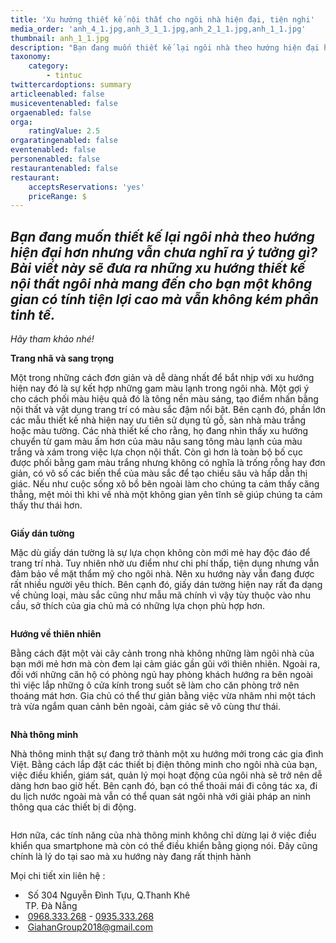 ```yaml
---
title: 'Xu hướng thiết kế nội thất cho ngôi nhà hiện đại, tiện nghi'
media_order: 'anh_4_1.jpg,anh_3_1_1.jpg,anh_2_1_1.jpg,anh_1_1.jpg'
thumbnail: anh_1_1.jpg
description: "Bạn đang muốn thiết kế lại ngôi nhà theo hướng hiện đại hơn nhưng vẫn chưa nghĩ ra ý tưởng gì? Bài viết này\_sẽ đưa ra những xu hướng thiết kế nội thất\_ngôi nhà mang đến cho bạn một không gian có tính tiện lợi cao mà vẫn không kém phần tinh tế."
taxonomy:
    category:
        - tintuc
twittercardoptions: summary
articleenabled: false
musiceventenabled: false
orgaenabled: false
orga:
    ratingValue: 2.5
orgaratingenabled: false
eventenabled: false
personenabled: false
restaurantenabled: false
restaurant:
    acceptsReservations: 'yes'
    priceRange: $
---
```


<h2><em>Bạn đang muốn thiết kế lại ng&ocirc;i nh&agrave; theo hướng hiện đại hơn nhưng vẫn chưa nghĩ ra &yacute; tưởng g&igrave;? B&agrave;i viết n&agrave;y&nbsp;sẽ đưa ra những xu hướng thiết kế nội thất&nbsp;</em><em>ng&ocirc;i nh&agrave; mang đến cho bạn một kh&ocirc;ng gian c&oacute; t&iacute;nh tiện lợi cao m&agrave; vẫn kh&ocirc;ng k&eacute;m phần tinh tế.</em></h2>
<p><em>H&atilde;y tham khảo nh&eacute;!</em></p>
<p><strong>Trang nh&atilde; v&agrave; sang trọng</strong></p>
<p>Một trong những c&aacute;ch đơn giản v&agrave; dễ d&agrave;ng nhất để bắt nhịp với xu hướng hiện nay đ&oacute; l&agrave; sự kết hợp những gam m&agrave;u lạnh trong ng&ocirc;i nh&agrave;. Một gợi &yacute; cho c&aacute;ch phối m&agrave;u hiệu quả đ&oacute; l&agrave; t&ocirc;ng nền m&agrave;u s&aacute;ng, tạo điểm nhấn bằng nội thất v&agrave; vật dụng trang tr&iacute; c&oacute; m&agrave;u sắc đậm nổi bật. B&ecirc;n cạnh đ&oacute;, phần lớn c&aacute;c mẫu thiết kế nh&agrave; hiện nay ưu ti&ecirc;n sử dụng tủ gỗ, s&agrave;n nh&agrave; m&agrave;u trắng hoặc m&agrave;u tường. C&aacute;c nh&agrave; thiết kế cho rằng, họ đang nh&igrave;n thấy xu hướng chuyển từ gam m&agrave;u ấm hơn của m&agrave;u n&acirc;u sang t&ocirc;ng m&agrave;u lạnh của m&agrave;u trắng v&agrave; x&aacute;m trong việc lựa chọn nội thất. C&ograve;n g&igrave; hơn l&agrave; to&agrave;n bộ bố cục được phối bằng gam m&agrave;u trắng nhưng kh&ocirc;ng c&oacute; nghĩa l&agrave; trống rỗng hay đơn giản, c&oacute; v&ocirc; số c&aacute;c biến thể của m&agrave;u sắc để tạo chiều s&acirc;u v&agrave; hấp dẫn thị gi&aacute;c. Nếu như cuộc sống x&ocirc; bồ b&ecirc;n ngo&agrave;i l&agrave;m cho ch&uacute;ng ta cảm thấy căng thẳng, mệt mỏi th&igrave; khi về nh&agrave; một kh&ocirc;ng gian y&ecirc;n tĩnh sẽ gi&uacute;p ch&uacute;ng ta cảm thấy thư th&aacute;i hơn.</p>
<p><img style="display: block; margin-left: auto; margin-right: auto;" src="/giahan/tin-tuc/xu-huong-thiet-ke-noi-that-cho-ngoi-nha-hien-dai-tien-nghi/anh_1_1.jpg" alt="" /></p>
<p><strong>Giấy d&aacute;n tường</strong></p>
<p>Mặc d&ugrave; giấy d&aacute;n tường l&agrave; sự lựa chọn kh&ocirc;ng c&ograve;n mới mẻ hay độc đ&aacute;o để trang tr&iacute; nh&agrave;. Tuy nhi&ecirc;n nhờ ưu điểm như chi ph&iacute; thấp, tiện dụng nhưng vẫn đảm bảo về mặt thẩm mỹ cho ng&ocirc;i nh&agrave;. N&ecirc;n xu hướng n&agrave;y vẫn đang được rất nhiều người y&ecirc;u th&iacute;ch. B&ecirc;n cạnh đ&oacute;, giấy d&aacute;n tường hiện nay rất đa dạng về chủng loại, m&agrave;u sắc cũng như mẫu m&atilde; ch&iacute;nh v&igrave; vậy t&ugrave;y thuộc v&agrave;o nhu cầu, sở th&iacute;ch của gia chủ m&agrave; c&oacute; những lựa chọn ph&ugrave; hợp hơn.</p>
<p><img style="display: block; margin-left: auto; margin-right: auto;" src="/giahan/tin-tuc/xu-huong-thiet-ke-noi-that-cho-ngoi-nha-hien-dai-tien-nghi/anh_2_1_1.jpg" alt="" /></p>
<p><strong>Hướng về thi&ecirc;n nhi&ecirc;n</strong></p>
<p>Bằng c&aacute;ch đặt một v&agrave;i c&acirc;y cảnh trong nh&agrave; kh&ocirc;ng những l&agrave;m ng&ocirc;i nh&agrave; của bạn mới mẻ hơn m&agrave; c&ograve;n đem lại cảm gi&aacute;c gần gũi với thi&ecirc;n nhi&ecirc;n. Ngo&agrave;i ra, đối với những căn hộ c&oacute; ph&ograve;ng ngủ hay ph&ograve;ng kh&aacute;ch hướng ra b&ecirc;n ngo&agrave;i th&igrave; việc lắp những &ocirc; cửa k&iacute;nh trong suốt sẽ l&agrave;m cho căn ph&ograve;ng trở n&ecirc;n tho&aacute;ng m&aacute;t hơn. Gia chủ c&oacute; thể thư giản bằng việc vừa nh&acirc;m nhi một t&aacute;ch tr&agrave; vừa ngắm quan cảnh b&ecirc;n ngo&agrave;i, cảm gi&aacute;c sẽ v&ocirc; c&ugrave;ng thư th&aacute;i.</p>
<p><img style="display: block; margin-left: auto; margin-right: auto;" src="/giahan/tin-tuc/xu-huong-thiet-ke-noi-that-cho-ngoi-nha-hien-dai-tien-nghi/anh_3_1_1.jpg" alt="" /></p>
<p><strong>Nh&agrave; th&ocirc;ng minh</strong></p>
<p>Nh&agrave; th&ocirc;ng minh thật sự đang trở th&agrave;nh một xu hướng mới trong c&aacute;c gia đ&igrave;nh Việt. Bằng c&aacute;ch lắp đặt c&aacute;c thiết bị điện th&ocirc;ng minh cho ng&ocirc;i nh&agrave; của bạn, việc điều khiển, gi&aacute;m s&aacute;t, quản l&yacute; mọi hoạt động của ng&ocirc;i nh&agrave; sẽ trở n&ecirc;n dễ d&agrave;ng hơn bao giờ hết. B&ecirc;n cạnh đ&oacute;, bạn c&oacute; thể thoải m&aacute;i đi c&ocirc;ng t&aacute;c xa, đi du lịch nước ngo&agrave;i m&agrave; vẫn c&oacute; thể quan s&aacute;t ng&ocirc;i nh&agrave; với giải ph&aacute;p an ninh th&ocirc;ng qua c&aacute;c thiết bị di động.</p>
<p><img style="display: block; margin-left: auto; margin-right: auto;" src="/giahan/tin-tuc/xu-huong-thiet-ke-noi-that-cho-ngoi-nha-hien-dai-tien-nghi/anh_4_1.jpg" alt="" /></p>
<p>Hơn nữa, c&aacute;c t&iacute;nh năng của nh&agrave; th&ocirc;ng minh kh&ocirc;ng chỉ dừng lại ở việc điều khiển qua smartphone m&agrave; c&ograve;n c&oacute; thể điều khiển bằng giọng n&oacute;i. Đ&acirc;y cũng ch&iacute;nh l&agrave; l&yacute; do tại sao m&agrave; xu hướng n&agrave;y đang rất thịnh h&agrave;nh</p>
<div class="col-sm-9 post_content">
<div>
<div>
<div>Mọi chi tiết xin li&ecirc;n hệ :</div>
<div>
<div class="foo-content foo-contact demo">
<ul class="list-menu">
<li>&nbsp;<span class="foo-detail foo-address">Số 304 Nguyễn Đ&igrave;nh Tựu, Q.Thanh Kh&ecirc;&nbsp;<br />TP. Đ&agrave; Nẵng</span></li>
<li>&nbsp;<span class="foo-detail"><a href="tel:0968333268">0968.333.268</a>&nbsp;-&nbsp;<a href="tel:0935333268">0935.333.268</a></span></li>
<li>&nbsp;<span class="foo-detail"><a href="mailto:GiahanGroup2018@gmail.com">GiahanGroup2018@gmail.com</a></span></li>
</ul>
</div>
</div>
</div>
</div>
</div>